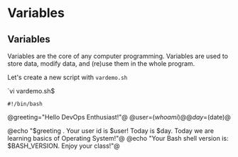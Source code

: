 # Variables

## Variables

Variables are the core of any computer programming. Variables are used to store data, modify data, and (re)use them in the whole program.

Let's create a new script with `vardemo.sh`

`vi vardemo.sh$

`#!/bin/bash`

@greeting="Hello DevOps Enthusiast!"@
@user=$(whoami)@
@day=$(date)@

@echo "$greeting . Your user id is $user! Today is $day. Today we are learning basics of Operating System!"@
@echo "Your Bash shell version is: $BASH_VERSION. Enjoy your class!"@